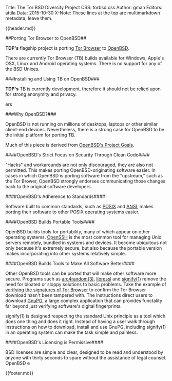 Title: The Tor BSD Diversity Project
CSS: torbsd.css
Author: gman
Editors: attila
Data: 2015-10-30
X-Note: These lines at the top are multimarkdown metadata; leave them.


{{header.md}}

##Porting Tor Browser to OpenBSD##

__TDP's__ flagship project is porting [Tor Browser](https://www.torproject.org/projects/torbrowser.html.en) to [OpenBSD](http://www.openbsd.org).

There are currently Tor Browser (TB) builds available for Windows, Apple's OSX, Linux and Android operating systems. There is no support for any of the BSD Unixes.

###Installing and Using TB on OpenBSD###

__TDP's__ TB is currently development, therefore it should not be relied upon for strong anonymity and privacy.

ers

###Why OpenBSD?###

OpenBSD is not running on millions of desktops, laptops or other similar client-end devices. Nevertheless, there is a strong case for OpenBSD to be the initial platform for porting TB.

Much of this piece is derived from [OpenBSD's Project Goals](http://www.openbsd.org/goals.html).

####OpenBSD's Strict Focus on Security Through Clean Code####

"Hacks" and workarounds are not only discouraged, they are also not permitted. This makes porting OpenBSD-originating software easier. In cases in which OpenBSD is porting software from the "upstream," such as the Tor Brower, OpenBSD strongly endorses communicating those changes back to the original software developers.

####OpenBSD's Adherence to Standards####

Software built to common standards, such as [POSIX](http://pubs.opengroup.org/onlinepubs/9699919799/) and [ANSI](http://www.ansi.org/), makes porting their software to other POSIX operating systems easier.

####OpenBSD Builds Portable Tools####

OpenBSD builds tools for portability, many of which appear on other operating systems. [OpenSSH](http://www.openssh.com) is the most common tool for managing Unix servers remotely, bundled in systems and devices. It become ubiquitous not only because it's extremely secure, but also because the portable version makes incorporating into other systems relatively simple.

####OpenBSD Builds Tools to Make All Software Better####

Other OpenBSD tools can be ported that will make other software more secure. Programs such as [arc4random(3)](http://www.openbsd.org/cgi-bin/man.cgi?query=arc4random&apropos=0&sec=0&arch=default&manpath=OpenBSD-current), [libressl](http://www.libressl.org/) and [signify(1)](http://www.openbsd.org/cgi-bin/man.cgi/OpenBSD-current/man1/signify.1?query=signify) remove the need for bloated or sloppy solutions to basic problems. Take the example of [verifying the signatures of Tor Browser](https://www.torproject.org/docs/verifying-signatures.html.en) to confirm the Tor Browser download hasn't been tampered with. The instructions direct users to download [GnuPG](https://gnupg.org/), a large complex application that can provides functality far beyond just verifying software's digital fingerprints.

signify(1) is designed respecting the standard Unix principle as a tool which does one thing and does it right. Instead of having a user walk through instructions on how to download, install and use GnuPG, including signify(1) in an operating system can make the task simple and painless.

####OpenBSD's Licensing is Permissive####

BSD licenses are simple and clear, designed to be read and understood by anyone with thirty seconds to spare without the assistance of legal counsel. OpenBSD e




{{footer.md}}
